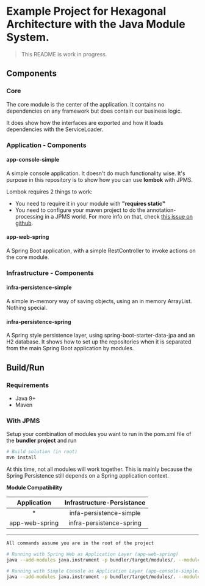 # Example Project for Hexagonal Architecture with the Java Module System.

> This README is work in progress.

## Components

### Core

The core module is the center of the application. 
It contains no dependencies on any framework but does contain our business logic.

It does show how the interfaces are exported and how it loads dependencies with the ServiceLoader.

### Application - Components
#### app-console-simple

A simple console application. It doesn't do much functionality wise.
It's purpose in this repository is to show how you can use **lombok** with JPMS.

Lombok requires 2 things to work:

- You need to require it in your module with **"requires static"**
- You need to configure your maven project to do the annotation-processing in a JPMS world. For more info on that, check [this issue on github](https://github.com/rzwitserloot/lombok/issues/1723).

#### app-web-spring

A Spring Boot application, with a simple RestController to invoke actions on the core module.

### Infrastructure - Components
#### infra-persistence-simple

A simple in-memory way of saving objects, using an in memory ArrayList. Nothing special.

#### infra-persistence-spring

A Spring style persistence layer, using spring-boot-starter-data-jpa and an H2 database.
It shows how to set up the repositories when it is separated from the main Spring Boot application by modules.

## Build/Run

### Requirements

- Java 9+
- Maven

### With JPMS

Setup your combination of modules you want to run in the pom.xml file of the **bundler project** and run
```bash
# Build solution (in root)
mvn install
```

At this time, not all modules will work together. This is mainly because the Spring Persistence still depends on a Spring application context.

**Module Compatibility**

|   Application  | Infrastructure-Persistance |
|:--------------:|:--------------------------:|
|        *       |   infa-persistence-simple  |
| app-web-spring |  infra-persistence-spring  |

---

```bash
All commands assume you are in the root of the project

# Running with Spring Web as Application Layer (app-web-spring)
java --add-modules java.instrument -p bundler/target/modules/. --module app.web.spring/be.tomcools.javamod.app.web.spring.WebApplication

# Running with Simple Console as Application Layer (app-console-simple)
java --add-modules java.instrument -p bundler/target/modules/. --module app.console.simple/be.tomcools.javamod.app.console.ConsoleStarter
```